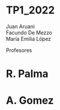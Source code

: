 # TP1_2022
Juan Aruani <br>
Facundo De Mezzo <br>
María Emilia López <br>

<p>
 Profesores 
</p>

<h1> R. Palma </h1>
<h1> A. Gomez </h1>



